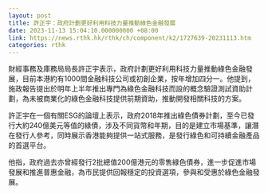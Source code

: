```yaml
---
layout: post
title: 許正宇：政府計劃更好利用科技力量推動綠色金融發展
date: 2023-11-13 15:04:10.000000000 +08:00
link: https://news.rthk.hk/rthk/ch/component/k2/1727639-20231113.htm
categories: rthk
---
```


財經事務及庫務局局長許正宇表示，政府計劃更好利用科技力量推動綠色金融發展，目前本港約有1000間金融科技公司或初創企業，按年增加四分一。他提到，施政報告提出於明年上半年推出專門為綠色金融科技而設的概念驗證測試資助計劃，為未被商業化的綠色金融科技提供前期資助，推動開發相關科技的方案。

許正宇在一個有關ESG的論壇上表示，政府2018年推出綠色債券計劃，至今已發行大約240億美元等值的綠債，涉及不同貨幣和年期，目的是建立市場基準，讓潛在發行人參考，同時展示香港能夠提供一站式服務，是發行綠色和可持續金融產品的首選平台。

他指，政府過去亦曾經發行2批總值200億港元的零售綠色債券，進一步促進市場發展和推進普惠金融，為市民提供回報穩定的投資選項，參與和受惠於綠色金融發展。
